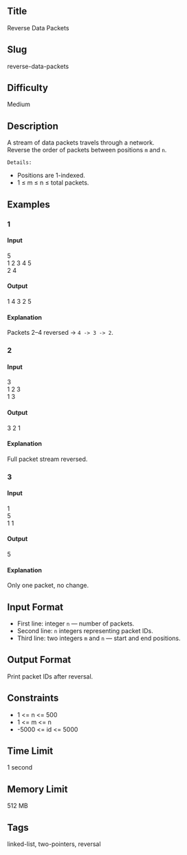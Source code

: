 ## Title
Reverse Data Packets

## Slug
reverse-data-packets

## Difficulty
Medium

## Description

A stream of data packets travels through a network.  
Reverse the order of packets between positions `m` and `n`.

`Details:`  
* Positions are 1-indexed.  
* 1 ≤ m ≤ n ≤ total packets.

## Examples

### 1
#### Input
5  
1 2 3 4 5  
2 4  

#### Output
1 4 3 2 5  

#### Explanation
Packets 2–4 reversed → `4 -> 3 -> 2`.

### 2
#### Input
3  
1 2 3  
1 3  

#### Output
3 2 1  

#### Explanation
Full packet stream reversed.

### 3
#### Input
1  
5  
1 1  

#### Output
5  

#### Explanation
Only one packet, no change.

## Input Format
- First line: integer `n` — number of packets.  
- Second line: `n` integers representing packet IDs.  
- Third line: two integers `m` and `n` — start and end positions.

## Output Format
Print packet IDs after reversal.

## Constraints
- 1 <= n <= 500  
- 1 <= m <= n  
- -5000 <= id <= 5000  

## Time Limit
1 second  

## Memory Limit
512 MB  

## Tags
linked-list, two-pointers, reversal
